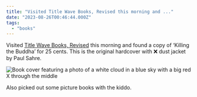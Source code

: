 ```yaml
---
title: "Visited Title Wave Books, Revised this morning and ..."
date: "2023-08-26T00:46:44.000Z"
tags: 
  - "books"
---
```


Visited [Title Wave Books, Revised](https://www.titlewavebooks.com/) this morning and found a copy of ‘Killing the Buddha’ for 25 cents. This is the original hardcover with ❌ dust jacket by Paul Sahre.

![Book cover featuring a photo of a white cloud in a blue sky with a big red X through the middle](images/e42753f699.jpg)

Also picked out some picture books with the kiddo.
